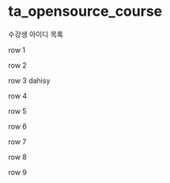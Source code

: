 # ta_opensource_course

수강생 아이디 목록

row 1

row 2

row 3
dahisy

row 4

row 5

row 6

row 7

row 8

row 9
